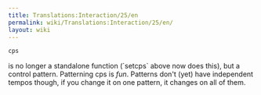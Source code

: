 ```yaml
---
title: Translations:Interaction/25/en
permalink: wiki/Translations:Interaction/25/en/
layout: wiki
---
```


``` haskell
cps
```

is no longer a standalone function (\`setcps\` above now does this), but
a control pattern. Patterning cps is *fun*. Patterns don't (yet) have
independent tempos though, if you change it on one pattern, it changes
on all of them.
